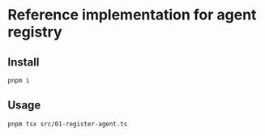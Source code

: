 # Reference implementation for agent registry

## Install

```
pnpm i
```

## Usage 

```
pnpm tsx src/01-register-agent.ts
```
